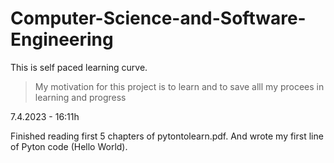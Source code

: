 # Computer-Science-and-Software-Engineering

This is self paced learning curve.

>   My motivation for this project is to learn and to save alll my procees in learning and progress


7.4.2023 - 16:11h

Finished reading first 5 chapters of pytontolearn.pdf. And wrote my first line of Pyton code (Hello World).